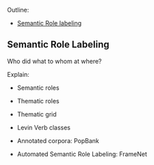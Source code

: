 Outline:

  * [Semantic Role labeling](https://web.stanford.edu/~jurafsky/slp3/slides/22_SRL.pdf)
  
## Semantic Role Labeling

  Who did what to whom at where?
  
  Explain:
  
   * Semantic roles
    
   * Thematic roles
    
   * Thematic grid
    
   * Levin Verb classes
    
   * Annotated corpora: PopBank
    
   * Automated Semantic Role Labeling: FrameNet


